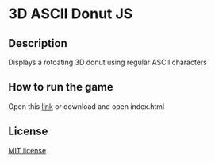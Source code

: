 # 3D ASCII Donut JS
## Description
Displays a rotoating 3D donut using regular ASCII characters
## How to run the game
Open this [link](https://surenenfiajyan.github.io/3d-asii-donut-js/) or download and open index.html
## License
[MIT license](https://github.com/surenenfiajyan/3d-asii-donut-js/blob/main/LICENSE)
